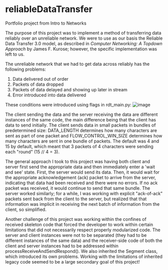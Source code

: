 # reliableDataTransfer
Portfolio project from Intro to Networks

The purpose of this project was to implement a method of transferring data reliably over an unreliable network.
We were to use as our basis the Reliable Data Transfer 3.0 model, as described in <i>Computer Networking: A Topdown Approach</i> by James F. Kurose;
however, the specific implementation was left to us.

The unreliable network that we had to get data across reliably has the following problems:
1. Data delivered out of order
2. Packets of data dropped
3. Packets of data delayed and showing up later in stream
4. Error introduced into data delivered

These conditions were introduced using flags in rdt_main.py:
![image](https://github.com/sethstephanz/reliableDataTransfer/assets/24879754/05716d6b-c390-4bb5-8cb0-cf94d5011009)

The client sending the data and the server receiving the data are different instances of the same code, the main difference being that the client has data to send initially. The client sends data in small packets in bundles of predetermined size: DATA_LENGTH determines how many characters are sent as part of one packet and FLOW_CONTROL_WIN_SIZE determines how many characters are sent in one bundle of packets. The default was 4 and 15 by default, which meant that 3 packets of 4 characters were sending each "round" (15 // 4 = 3).

The general approach I took to this project was having both client and server first send the appropriate data and then immediately enter a 'wait and see' state. First, the server would send its data. Then, it would wait for the appropriate acknowledgement (ack) packet to arrive from the server, indicating that data had been received and there were no errors. If no ack packet was received, it would continue to send that same bundle. The server worked similarly; for a while, I was working with explicit "ack-of-ack" packets sent back from the client to the server, but realized that that information was implicit in receiving the next batch of information from the client, so simplified.

Another challenge of this project was working within the confines of received skeleton code that forced the developer to work within certain limitations that did not necessarily respect properly modularized code. The server and client instances were not to be separated (they had to be different instances of the same data) and the receiver-side code of both the client and server instances had to be addressed within processReceiveAndSendRespond(). We also inherited the Segment class, which introduced its own problems. Working with the limitations of inherited legacy code seemed to be a large secondary goal of this project!
